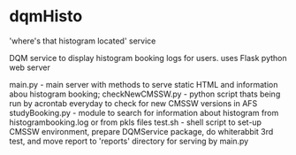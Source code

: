 dqmHisto
========

'where's that histogram located' service 

DQM service to display histogram booking logs for users.
uses Flask python web server

main.py - main server with methods to serve static HTML and information abou histogram booking;
checkNewCMSSW.py - python script thats being run by acrontab everyday to check for new CMSSW versions in AFS
studyBooking.py - module to search for information about histogram from histogrambooking.log or from pkls 
files
test.sh - shell script to set-up CMSSW environment, prepare DQMService package, do whiterabbit 3rd test, and 
move report to 'reports' directory for serving by main.py
